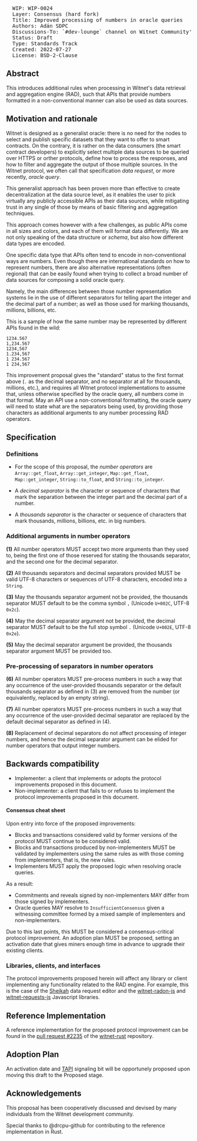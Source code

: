 <pre>
  WIP: WIP-0024
  Layer: Consensus (hard fork)
  Title: Improved processing of numbers in oracle queries
  Authors: Adán SDPC <adan@witnet.foundation>
  Discussions-To: `#dev-lounge` channel on Witnet Community's Discord server
  Status: Draft
  Type: Standards Track
  Created: 2022-07-27
  License: BSD-2-Clause
</pre>


## Abstract

This introduces additional rules when processing in Witnet's data retrieval and aggregation engine (RAD), such that
APIs that provide numbers formatted in a non-conventional manner can also be used as data sources.

## Motivation and rationale

Witnet is designed as a generalist oracle: there is no need for the nodes to select and publish specific datasets
that they want to offer to smart contracts. On the contrary, it is rather on the data consumers (the smart contract
developers) to explicitly select multiple data sources to be queried over HTTPS or orther protocols, define how to
process the responses, and how to filter and aggregate the output of those multiple sources. In the Witnet protocol,
we often call that specification _data request_, or more recently, _oracle query_. 

This generalist approach has been proven more than effective to create decentralization at the data source level, as
it enables the user to pick virtually any publicly accessible APIs as their data sources, while mitigating trust in any 
single of those by means of basic filtering and aggregation techniques.

This approach comes however with a few challenges, as public APIs come in all sizes and colors, and each of them will
format data differently. We are not only speaking of the data structure or _schema_, but also how different data
types are encoded.

One specific data type that APIs often tend to encode in non-conventional ways are numbers. Even though there are
international standards on how to represent numbers, there are also alternative representations (often regional) that
can be easily found when trying to collect a broad number of data sources for composing a solid oracle query.

Namely, the main differences between those number representation systems lie in the use of different separators for
telling apart the integer and the decimal part of a number; as well as those used for marking thousands, millions,
billions, etc.

This is a sample of how the same number may be represented by different APIs found in the wild:

```
1234.567
1,234.567
1234,567
1.234,567
1 234.567
1 234,567
```

This improvement proposal gives the "standard" status to the first format above (`.` as the decimal separator, and no
separator at all for thousands, millions, etc.), and requires all Witnet protocol implementations to assume that, unless
otherwise specified by the oracle query, all numbers come in that format. May an API use a non-conventional formatting,
the oracle query will need to state what are the separators being used, by providing those characters as additional
arguments to any number processing RAD operators.

## Specification

### Definitions

- For the scope of this proposal, the _number operators_ are `Array::get_float`, `Array::get_integer`, `Map::get_float`,
`Map::get_integer`, `String::to_float`, and `String::to_integer`.

- A _decimal separator_ is the character or sequence of characters that mark the separation between the integer part and
the decimal part of a number.

- A _thousands separator_ is the character or sequence of characters that mark thousands, millions, billions, etc. in 
big numbers.

### Additional arguments in number operators

**(1)** All number operators MUST accept two more arguments than they used to, being the first one of those reserved
for stating the thousands separator, and the second one for the decimal separator.

**(2)** All thousands separators and decimal separators provided MUST be valid UTF-8 characters or sequences of UTF-8
characters, encoded into a `String`.

**(3)** May the thousands separator argument not be provided, the thousands separator MUST default to be the comma
symbol `,` (Unicode `U+002C`, UTF-8 `0x2c`).
 
**(4)** May the decimal separator argument not be provided, the decimal separator MUST default to be the full stop
symbol `.` (Unicode `U+002E`, UTF-8 `0x2e`).

**(5)** May the decimal separator argument be provided, the thousands separator argument MUST be provided too.

### Pre-processing of separators in number operators

**(6)** All number operators MUST pre-process numbers in such a way that any occurrence of the user-provided thousands 
separator or the default thousands separator as defined in (3) are removed from the number (or equivalently, replaced
by an empty string).

**(7)** All number operators MUST pre-process numbers in such a way that any occurrence of the user-provided decimal
separator are replaced by the default decimal separator as defined in (4).

**(8)** Replacement of decimal separators do not affect processing of integer numbers, and hence the decimal separator 
argument can be elided for number operators that output integer numbers.

## Backwards compatibility

- Implementer: a client that implements or adopts the protocol improvements proposed in this document.
- Non-implementer: a client that fails to or refuses to implement the protocol improvements proposed in this document.


#### Consensus cheat sheet

Upon entry into force of the proposed improvements:

- Blocks and transactions considered valid by former versions of the protocol MUST continue to be considered valid.
- Blocks and transactions produced by non-implementers MUST be validated by implementers using the same rules as with
those coming from implementers, that is, the new rules.
- Implementers MUST apply the proposed logic when resolving oracle queries.

As a result:

- Commitments and reveals signed by non-implementers MAY differ from those signed by implementers.
- Oracle queries MAY resolve to `InsufficientConsensus` given a witnessing committee formed by a mixed sample of
implementers and non-implementers.

Due to this last points, this MUST be considered a consensus-critical protocol improvement. An adoption plan MUST be
proposed, setting an activation date that gives miners enough time in advance to upgrade their existing clients.


### Libraries, clients, and interfaces

The protocol improvements proposed herein will affect any library or client implementing any functionality related to
the RAD engine. For example, this is the case of the [Sheikah][sheikah] data request editor and the [witnet-radon-js]
and [witnet-requests-js] Javascript libraries.

## Reference Implementation

A reference implementation for the proposed protocol improvement can be found in the
[pull request #2235](https://github.com/witnet/witnet-rust/pull/2235) of the [witnet-rust] repository.

## Adoption Plan

An activation date and [TAPI] signaling bit will be opportunely proposed upon moving this draft to the Proposed stage.

## Acknowledgements

This proposal has been cooperatively discussed and devised by many individuals from the Witnet development community.

Special thanks to @drcpu-github for contributing to the reference implementation in Rust.

[sheikah]: https://github.com/witnet/sheikah
[witnet-radon-js]: https://github.com/witnet/witnet-radon-js
[witnet-requests-js]: https://github.com/witnet/witnet-requests-js
[witnet-rust]: https://github.com/witnet/witnet-rust/
[TAPI]: wip-0014.md
